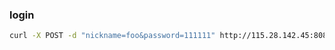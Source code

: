 ### login
```bash
curl -X POST -d "nickname=foo&password=111111" http://115.28.142.45:8083/api/login
```